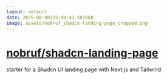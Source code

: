 ```yaml
---
layout: default
date: 2025-08-08T15:40:42.501980
image: assets/nobruf_shadcn-landing-page_cropped.png
---
```


# [nobruf/shadcn-landing-page](https://github.com/nobruf/shadcn-landing-page)

starter for a Shadcn UI landing page with Next.js and Tailwind
